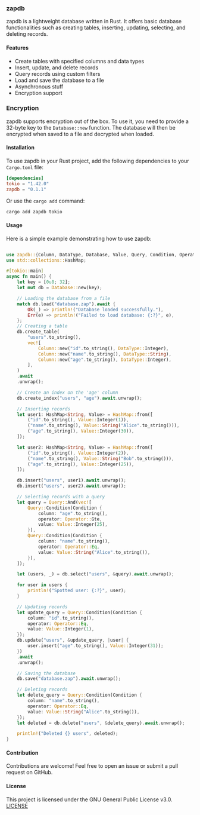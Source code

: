 ### zapdb

zapdb is a lightweight database written in Rust. It offers basic database functionalities such as creating tables, inserting, updating, selecting, and deleting records.

#### Features

- Create tables with specified columns and data types
- Insert, update, and delete records
- Query records using custom filters
- Load and save the database to a file
- Asynchronous stuff
- Encryption support

### Encryption

zapdb supports encryption out of the box. To use it, you need to provide a 32-byte key to the `Database::new` function. The database will then be encrypted when saved to a file and decrypted when loaded.

#### Installation

To use zapdb in your Rust project, add the following dependencies to your `Cargo.toml` file:

```toml
[dependencies]
tokio = "1.42.0"
zapdb = "0.1.1"
```
Or use the `cargo add` command:

```bash
cargo add zapdb tokio
```


#### Usage

Here is a simple example demonstrating how to use zapdb:

```rust

use zapdb::{Column, DataType, Database, Value, Query, Condition, Operator};
use std::collections::HashMap;

#[tokio::main]
async fn main() {
    let key = [0u8; 32];
    let mut db = Database::new(key);

    // Loading the database from a file
    match db.load("database.zap").await {
        Ok(_) => println!("Database loaded successfully."),
        Err(e) => println!("Failed to load database: {:?}", e),
    };
    // Creating a table
    db.create_table(
        "users".to_string(),
        vec![
            Column::new("id".to_string(), DataType::Integer),
            Column::new("name".to_string(), DataType::String),
            Column::new("age".to_string(), DataType::Integer),
        ],
    )
    .await
    .unwrap();

    // Create an index on the 'age' column
    db.create_index("users", "age").await.unwrap();

    // Inserting records
    let user1: HashMap<String, Value> = HashMap::from([
        ("id".to_string(), Value::Integer(1)),
        ("name".to_string(), Value::String("Alice".to_string())),
        ("age".to_string(), Value::Integer(30)),
    ]);

    let user2: HashMap<String, Value> = HashMap::from([
        ("id".to_string(), Value::Integer(2)),
        ("name".to_string(), Value::String("Bob".to_string())),
        ("age".to_string(), Value::Integer(25)),
    ]);

    db.insert("users", user1).await.unwrap();
    db.insert("users", user2).await.unwrap();

    // Selecting records with a query
    let query = Query::And(vec![
        Query::Condition(Condition {
            column: "age".to_string(),
            operator: Operator::Gte,
            value: Value::Integer(25),
        }),
        Query::Condition(Condition {
            column: "name".to_string(),
            operator: Operator::Eq,
            value: Value::String("Alice".to_string()),
        }),
    ]);

    let (users, _) = db.select("users", &query).await.unwrap();

    for user in users {
        println!("Spotted user: {:?}", user);
    }

    // Updating records
    let update_query = Query::Condition(Condition {
        column: "id".to_string(),
        operator: Operator::Eq,
        value: Value::Integer(1),
    });
    db.update("users", &update_query, |user| {
        user.insert("age".to_string(), Value::Integer(31));
    })
    .await
    .unwrap();

    // Saving the database
    db.save("database.zap").await.unwrap();

    // Deleting records
    let delete_query = Query::Condition(Condition {
        column: "name".to_string(),
        operator: Operator::Eq,
        value: Value::String("Alice".to_string()),
    });
    let deleted = db.delete("users", &delete_query).await.unwrap();

    println!("Deleted {} users", deleted);
}

```

#### Contribution

Contributions are welcome! Feel free to open an issue or submit a pull request on GitHub.

#### License

This project is licensed under the GNU General Public License v3.0.  [LICENSE](https://github.com/Smartlinuxcoder/zapdb/blob/main/LICENSE)

